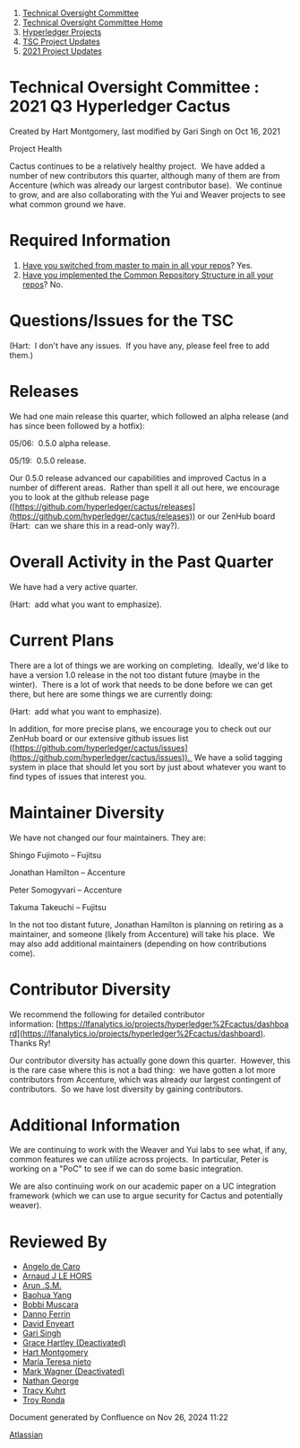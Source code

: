 1. [Technical Oversight Committee](index.html)
2. [Technical Oversight Committee Home](Technical-Oversight-Committee-Home_21430274.html)
3. [Hyperledger Projects](Hyperledger-Projects_21447704.html)
4. [TSC Project Updates](TSC-Project-Updates_21430854.html)
5. [2021 Project Updates](2021-Project-Updates_21452543.html)

# Technical Oversight Committee : 2021 Q3 Hyperledger Cactus

Created by Hart Montgomery, last modified by Gari Singh on Oct 16, 2021

Project Health

Cactus continues to be a relatively healthy project.  We have added a number of new contributors this quarter, although many of them are from Accenture (which was already our largest contributor base).  We continue to grow, and are also collaborating with the Yui and Weaver projects to see what common ground we have.

# Required Information

1. [Have you switched from master to main in all your repos](https://lf-hyperledger.atlassian.net/wiki/display/TSC/Projects+have+two+quarters+to+comply+with+common+repo+structure?focusedCommentId=21452776)? Yes.
2. [Have you implemented the Common Repository Structure in all your repos](https://lf-hyperledger.atlassian.net/wiki/display/TSC/Common+Repo+structure)? No.

# Questions/Issues for the TSC

(Hart:  I don't have any issues.  If you have any, please feel free to add them.)

# Releases

We had one main release this quarter, which followed an alpha release (and has since been followed by a hotfix):

05/06:  0.5.0 alpha release.

05/19:  0.5.0 release.

Our 0.5.0 release advanced our capabilities and improved Cactus in a number of different areas.  Rather than spell it all out here, we encourage you to look at the github release page ([https://github.com/hyperledger/cactus/releases](https://github.com/hyperledger/cactus/releases)) or our ZenHub board (Hart:  can we share this in a read-only way?).

# Overall Activity in the Past Quarter

We have had a very active quarter.

(Hart:  add what you want to emphasize).

# Current Plans

There are a lot of things we are working on completing.  Ideally, we'd like to have a version 1.0 release in the not too distant future (maybe in the winter).  There is a lot of work that needs to be done before we can get there, but here are some things we are currently doing:

(Hart:  add what you want to emphasize).

In addition, for more precise plans, we encourage you to check out our ZenHub board or our extensive github issues list ([https://github.com/hyperledger/cactus/issues](https://github.com/hyperledger/cactus/issues)).  We have a solid tagging system in place that should let you sort by just about whatever you want to find types of issues that interest you.

# Maintainer Diversity

We have not changed our four maintainers. They are:

Shingo Fujimoto – Fujitsu

Jonathan Hamilton – Accenture

Peter Somogyvari – Accenture

Takuma Takeuchi – Fujitsu

In the not too distant future, Jonathan Hamilton is planning on retiring as a maintainer, and someone (likely from Accenture) will take his place.  We may also add additional maintainers (depending on how contributions come).

# Contributor Diversity

We recommend the following for detailed contributor information: [https://lfanalytics.io/projects/hyperledger%2Fcactus/dashboard](https://lfanalytics.io/projects/hyperledger%2Fcactus/dashboard). Thanks Ry!

Our contributor diversity has actually gone down this quarter.  However, this is the rare case where this is not a bad thing:  we have gotten a lot more contributors from Accenture, which was already our largest contingent of contributors.  So we have lost diversity by gaining contributors.

# Additional Information

We are continuing to work with the Weaver and Yui labs to see what, if any, common features we can utilize across projects.  In particular, Peter is working on a "PoC" to see if we can do some basic integration.

We are also continuing work on our academic paper on a UC integration framework (which we can use to argue security for Cactus and potentially weaver).  

# Reviewed By

- [Angelo de Caro](https://lf-hyperledger.atlassian.net/wiki/people/70121:d6b0f0e4-825f-4f16-88e1-4d14e95f2f10?ref=confluence)
- [Arnaud J LE HORS](https://lf-hyperledger.atlassian.net/wiki/people/70121:0e75e3b8-500a-4067-9f7e-ed46e91bcb9d?ref=confluence)
- [Arun .S.M.](https://lf-hyperledger.atlassian.net/wiki/people/621a0e5097d313006ba7386a?ref=confluence)
- [Baohua Yang](https://lf-hyperledger.atlassian.net/wiki/people/557058:17d87dbf-05fe-4c1b-84cf-fd69f7fcbb20?ref=confluence)
- [Bobbi Muscara](https://lf-hyperledger.atlassian.net/wiki/people/5c4cb1b7d8bbb7445c0a457e?ref=confluence)
- [Danno Ferrin](https://lf-hyperledger.atlassian.net/wiki/people/5b7f2d80c4e4892a5b789551?ref=confluence)
- [David Enyeart](https://lf-hyperledger.atlassian.net/wiki/people/712020:30d7e775-8a5d-4896-8950-8da2af027639?ref=confluence)
- [Gari Singh](https://lf-hyperledger.atlassian.net/wiki/people/557058:51429e31-90f4-4684-b7cd-9a4fe15ff188?ref=confluence)
- [Grace Hartley (Deactivated)](https://lf-hyperledger.atlassian.net/wiki/people/5c3e0cd1ff324728a1db2448?ref=confluence)
- [Hart Montgomery](https://lf-hyperledger.atlassian.net/wiki/people/712020:86f447c0-86dc-43b3-ac03-6a31923bbb84?ref=confluence)
- [María Teresa nieto](https://lf-hyperledger.atlassian.net/wiki/people/5d36fa46af1d920bc99755b6?ref=confluence)
- [Mark Wagner (Deactivated)](https://lf-hyperledger.atlassian.net/wiki/people/70121:81b88945-c9ef-40fe-9224-207bdb280922?ref=confluence)
- [Nathan George](https://lf-hyperledger.atlassian.net/wiki/people/712020:3e7556ab-cdb8-47f5-8b68-12a3378021fd?ref=confluence)
- [Tracy Kuhrt](https://lf-hyperledger.atlassian.net/wiki/people/712020:eb6ae9c3-aa8e-40ba-9dab-a6969b1ac52e?ref=confluence)
- [Troy Ronda](https://lf-hyperledger.atlassian.net/wiki/people/557058:c854f35a-2b58-4be3-9003-ca2a67495580?ref=confluence)

Document generated by Confluence on Nov 26, 2024 11:22

[Atlassian](http://www.atlassian.com/)
